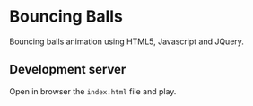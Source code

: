 # Bouncing Balls

Bouncing balls animation using HTML5, Javascript and JQuery.

## Development server
Open in browser the `index.html` file and play.

